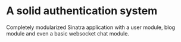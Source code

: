 A solid authentication system
=============================

Completely modularized Sinatra application with a user module, blog module and even a basic websocket chat module.
